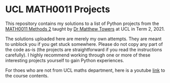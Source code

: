 # UCL MATH0011 Projects
This repository contains my solutions to a list of Python projects from the [MATH0011 Methods 2](https://www.ucl.ac.uk/maths/sites/maths/files/math0011.pdf) taught by [Dr Matthew Towers](https://www.ucl.ac.uk/~ucahmto/) at UCL in Term 2, 2021.

The solutions uploaded here are merely my own attempts. They are meant to unblock you if you get stuck somewhere. Please do not copy any part of the code as-is (the projects are straightforward if you read the instructions carefully). I highly recommend working through one or more of these interesting projects yourself to gain Python experiences.

For thoes who are not from UCL maths department, here is a youtube [link](https://youtube.com/playlist?list=PLWvR0w6-eIKVlT7Qk9_8_sRWtVyHpLzes&si=8PEQk9Adx3CNq3s0) to the course contents.

